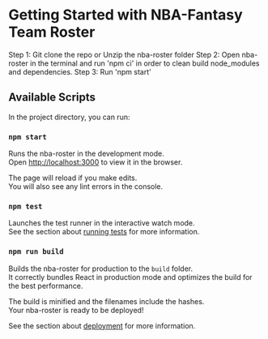 # Getting Started with NBA-Fantasy Team Roster

Step 1: Git clone the repo or Unzip the nba-roster folder
Step 2: Open nba-roster in the terminal and run 'npm ci' in order to clean build node_modules and dependencies.
Step 3: Run 'npm start'

## Available Scripts

In the project directory, you can run:

### `npm start`

Runs the nba-roster in the development mode.\
Open [http://localhost:3000](http://localhost:3000) to view it in the browser.

The page will reload if you make edits.\
You will also see any lint errors in the console.

### `npm test`

Launches the test runner in the interactive watch mode.\
See the section about [running tests](https://facebook.github.io/create-react-app/docs/running-tests) for more information.

### `npm run build`

Builds the nba-roster for production to the `build` folder.\
It correctly bundles React in production mode and optimizes the build for the best performance.

The build is minified and the filenames include the hashes.\
Your nba-roster is ready to be deployed!

See the section about [deployment](https://facebook.github.io/create-react-app/docs/deployment) for more information.


